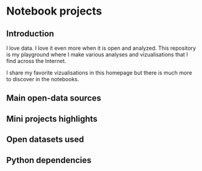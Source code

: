 # Notebook projects

## Introduction
I love data. I love it even more when it is open and analyzed.
This repository is my playground where I make various analyses and vizualisations that I find across the Internet.

I share my favorite vizualisations in this homepage but there is much more to discover in the notebooks.

## Main open-data sources
## Mini projects highlights
## Open datasets used
## Python dependencies
